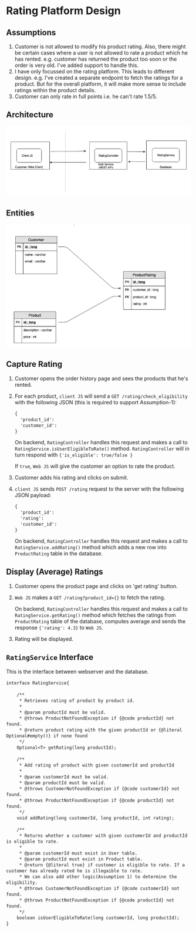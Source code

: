 # Rating Platform Design

## Assumptions
1. Customer is not allowed to modify his product rating. Also, there might be certain cases where a user is not allowed to rate a product which he has rented. e.g. customer has returned the product too soon or the order is very old. I've added support to handle this.
2. I have only focussed on the rating platform. This leads to different design. e.g. I've created a separate endpoint to fetch the ratings for a product. But for the overall platform, it will make more sense to include ratings within the product details.
3. Customer can only rate in full points i.e. he can't rate 1.5/5.

## Architecture
![Architecture](architecture.png?raw=true "Title")

## Entities
![Entities](db.png?raw=true "Title")


## Capture Rating

1. Customer opens the order history page and sees the products that he's rented.
2. For each product, `client JS` will send a `GET /rating/check_eligibility` with the following JSON (this is required to support Assumption-1):
	```
	{
	  'product_id':
	  'customer_id':
	}
	```
	On backend, `RatingController` handles this request and makes a call to `RatingService.isUserEligibleToRate()` method. `RatingController` will in turn respond with `{'is_eligible': true/false }`
	
	If `true`, `Web JS` will give the customer an option to rate the product.
3. Customer adds his rating and clicks on submit.
3. `client JS` sends `POST /rating` request to the server with the following JSON payload:
	```
	{
	  'product_id':
	  'rating':
	  'customer_id':
	}
	```
	On backend, `RatingController` handles this request and makes a call to `RatingService.addRating()` method which adds a new row into `ProductRating` table in the database.


## Display (Average) Ratings

1. Customer opens the product page and clicks on 'get rating' button.
2. `Web JS` makes a `GET /rating?product_id={}` to fetch the rating. 

	On backend, `RatingController` handles this request and makes a call to `RatingService.getRating()` method which fetches the ratings from `ProductRating` table of the database, computes average and sends the response `{'rating': 4.3}` to `Web JS`.

3. Rating will be displayed.

## `RatingService` Interface

This is the interface between webserver and the database. 
```
interface RatingService{

	/**
	 * Retrieves rating of product by product id.
	 *
	 * @param productId must be valid.
	 * @throws ProductNotFoundException if {@code productId} not found.
	 * @return product rating with the given productId or {@literal Optional#empty()} if none found
	 */
	Optional<T> getRating(long productId);

	/**
	 * Add rating of product with given customerId and productId
	 *
	 * @param customerId must be valid.
	 * @param productId must be valid.
	 * @throws CustomerNotFoundException if {@code customerId} not found.
	 * @throws ProductNotFoundException if {@code productId} not found.
	 */
	void addRating(long customerId, long productId, int rating);

	/**
	 * Returns whether a customer with given customerId and productId is eligible to rate.
	 *
	 * @param customerId must exist in User table.
	 * @param productId must exist in Product table.
	 * @return {@literal true} if customer is eligible to rate. If a customer has already rated he is illegaible to rate.
	 * We can also add other logic(Assumption 1) to determine the eligibility.
	 * @throws CustomerNotFoundException if {@code customerId} not found.
	 * @throws ProductNotFoundException if {@code productId} not found.
	 */
	boolean isUserEligibleToRate(long customerId, long productId);
}
```

